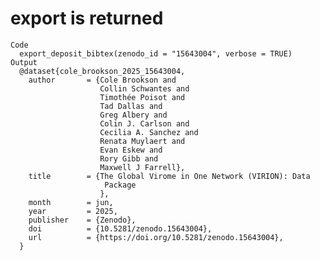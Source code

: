 # export is returned

    Code
      export_deposit_bibtex(zenodo_id = "15643004", verbose = TRUE)
    Output
      @dataset{cole_brookson_2025_15643004,
        author       = {Cole Brookson and
                        Collin Schwantes and
                        Timothée Poisot and
                        Tad Dallas and
                        Greg Albery and
                        Colin J. Carlson and
                        Cecilia A. Sanchez and
                        Renata Muylaert and
                        Evan Eskew and
                        Rory Gibb and
                        Maxwell J Farrell},
        title        = {The Global Virome in One Network (VIRION): Data
                         Package
                        },
        month        = jun,
        year         = 2025,
        publisher    = {Zenodo},
        doi          = {10.5281/zenodo.15643004},
        url          = {https://doi.org/10.5281/zenodo.15643004},
      }

